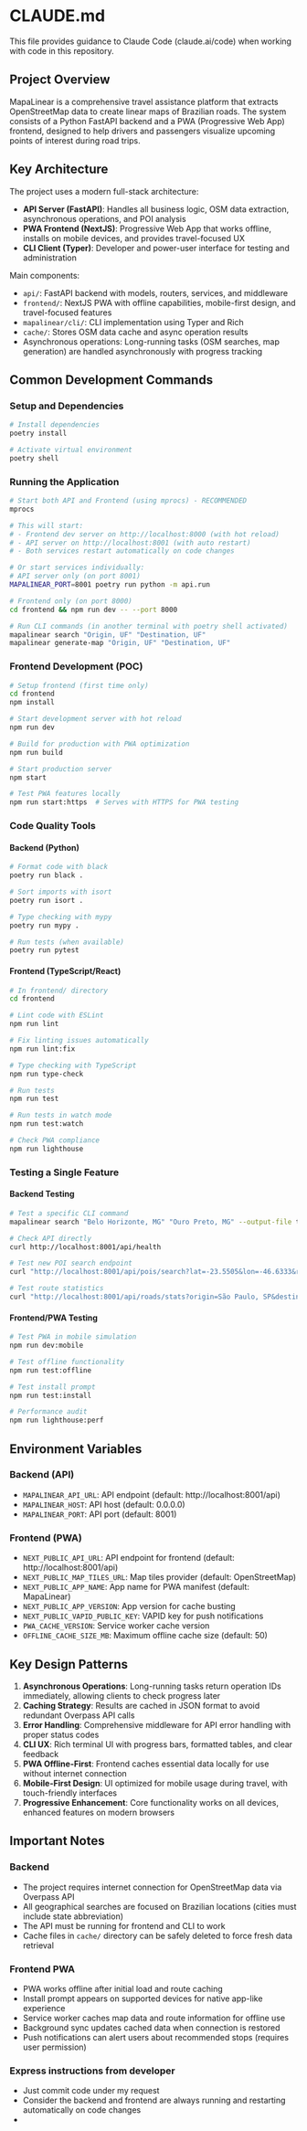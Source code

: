 # CLAUDE.md

This file provides guidance to Claude Code (claude.ai/code) when working with code in this repository.

## Project Overview

MapaLinear is a comprehensive travel assistance platform that extracts OpenStreetMap data to create linear maps of Brazilian roads. The system consists of a Python FastAPI backend and a PWA (Progressive Web App) frontend, designed to help drivers and passengers visualize upcoming points of interest during road trips.

## Key Architecture

The project uses a modern full-stack architecture:
- **API Server (FastAPI)**: Handles all business logic, OSM data extraction, asynchronous operations, and POI analysis
- **PWA Frontend (NextJS)**: Progressive Web App that works offline, installs on mobile devices, and provides travel-focused UX
- **CLI Client (Typer)**: Developer and power-user interface for testing and administration

Main components:
- `api/`: FastAPI backend with models, routers, services, and middleware
- `frontend/`: NextJS PWA with offline capabilities, mobile-first design, and travel-focused features
- `mapalinear/cli/`: CLI implementation using Typer and Rich
- `cache/`: Stores OSM data cache and async operation results
- Asynchronous operations: Long-running tasks (OSM searches, map generation) are handled asynchronously with progress tracking

## Common Development Commands

### Setup and Dependencies
```bash
# Install dependencies
poetry install

# Activate virtual environment
poetry shell
```

### Running the Application
```bash
# Start both API and Frontend (using mprocs) - RECOMMENDED
mprocs

# This will start:
# - Frontend dev server on http://localhost:8000 (with hot reload)
# - API server on http://localhost:8001 (with auto restart)
# - Both services restart automatically on code changes

# Or start services individually:
# API server only (on port 8001)
MAPALINEAR_PORT=8001 poetry run python -m api.run

# Frontend only (on port 8000)
cd frontend && npm run dev -- --port 8000

# Run CLI commands (in another terminal with poetry shell activated)
mapalinear search "Origin, UF" "Destination, UF"
mapalinear generate-map "Origin, UF" "Destination, UF"
```

### Frontend Development (POC)
```bash
# Setup frontend (first time only)
cd frontend
npm install

# Start development server with hot reload
npm run dev

# Build for production with PWA optimization
npm run build

# Start production server
npm start

# Test PWA features locally
npm run start:https  # Serves with HTTPS for PWA testing
```

### Code Quality Tools

#### Backend (Python)
```bash
# Format code with black
poetry run black .

# Sort imports with isort
poetry run isort .

# Type checking with mypy
poetry run mypy .

# Run tests (when available)
poetry run pytest
```

#### Frontend (TypeScript/React)
```bash
# In frontend/ directory
cd frontend

# Lint code with ESLint
npm run lint

# Fix linting issues automatically
npm run lint:fix

# Type checking with TypeScript
npm run type-check

# Run tests
npm run test

# Run tests in watch mode
npm run test:watch

# Check PWA compliance
npm run lighthouse
```

### Testing a Single Feature

#### Backend Testing
```bash
# Test a specific CLI command
mapalinear search "Belo Horizonte, MG" "Ouro Preto, MG" --output-file test-result.json

# Check API directly
curl http://localhost:8001/api/health

# Test new POI search endpoint
curl "http://localhost:8001/api/pois/search?lat=-23.5505&lon=-46.6333&radius=1000&types=gas_station,restaurant"

# Test route statistics
curl "http://localhost:8001/api/roads/stats?origin=São Paulo, SP&destination=Rio de Janeiro, RJ"
```

#### Frontend/PWA Testing
```bash
# Test PWA in mobile simulation
npm run dev:mobile

# Test offline functionality
npm run test:offline

# Test install prompt
npm run test:install

# Performance audit
npm run lighthouse:perf
```

## Environment Variables

### Backend (API)
- `MAPALINEAR_API_URL`: API endpoint (default: http://localhost:8001/api)
- `MAPALINEAR_HOST`: API host (default: 0.0.0.0)
- `MAPALINEAR_PORT`: API port (default: 8001)

### Frontend (PWA)
- `NEXT_PUBLIC_API_URL`: API endpoint for frontend (default: http://localhost:8001/api)
- `NEXT_PUBLIC_MAP_TILES_URL`: Map tiles provider (default: OpenStreetMap)
- `NEXT_PUBLIC_APP_NAME`: App name for PWA manifest (default: MapaLinear)
- `NEXT_PUBLIC_APP_VERSION`: App version for cache busting
- `NEXT_PUBLIC_VAPID_PUBLIC_KEY`: VAPID key for push notifications
- `PWA_CACHE_VERSION`: Service worker cache version
- `OFFLINE_CACHE_SIZE_MB`: Maximum offline cache size (default: 50)

## Key Design Patterns

1. **Asynchronous Operations**: Long-running tasks return operation IDs immediately, allowing clients to check progress later
2. **Caching Strategy**: Results are cached in JSON format to avoid redundant Overpass API calls
3. **Error Handling**: Comprehensive middleware for API error handling with proper status codes
4. **CLI UX**: Rich terminal UI with progress bars, formatted tables, and clear feedback
5. **PWA Offline-First**: Frontend caches essential data locally for use without internet connection
6. **Mobile-First Design**: UI optimized for mobile usage during travel, with touch-friendly interfaces
7. **Progressive Enhancement**: Core functionality works on all devices, enhanced features on modern browsers

## Important Notes

### Backend
- The project requires internet connection for OpenStreetMap data via Overpass API
- All geographical searches are focused on Brazilian locations (cities must include state abbreviation)
- The API must be running for frontend and CLI to work
- Cache files in `cache/` directory can be safely deleted to force fresh data retrieval

### Frontend PWA
- PWA works offline after initial load and route caching
- Install prompt appears on supported devices for native app-like experience
- Service worker caches map data and route information for offline use
- Background sync updates cached data when connection is restored
- Push notifications can alert users about recommended stops (requires user permission)

### Express instructions from developer
- Just commit code under my request
- Consider the backend and frontend are always running and restarting automatically on code changes
- 